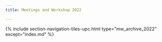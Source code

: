 ```yaml
---
title: Meetings and Workshop 2022

---
```


{% include section-navigation-tiles-upc.html type="mw_archive_2022" except="index.md" %}